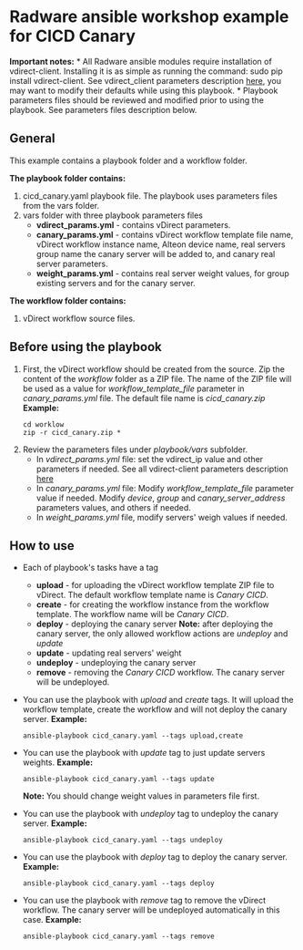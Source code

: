 # Radware ansible workshop example for CICD Canary

**Important notes:**
	*  All Radware ansible modules require installation of vdirect-client.
	Installing it is as simple as running the command: sudo pip install vdirect-client.
    See vdirect_client parameters description [here](https://pypi.python.org/pypi/vdirect-client),
	you may want to modify their defaults while using this playbook. 
	*  Playbook parameters files should be reviewed and modified prior to using the playbook.
	See parameters files description below.


## General
This example contains a playbook folder and a workflow folder.

**The playbook folder contains:**
1.  cicd_canary.yaml playbook file. The playbook uses parameters files from the vars folder.
2.  vars folder with three playbook parameters files
	*  **vdirect_params.yml** - contains vDirect parameters.
	*  **canary_params.yml** - contains vDirect workflow template file name, vDirect workflow instance name,
	   Alteon device name, real servers group name the canary server will be added to,
	   and canary real server parameters.
	*  **weight_params.yml** - contains real server weight values, for group existing servers and for the canary server.


**The workflow folder contains:**
1.  vDirect workflow source files. 
  
## Before using the playbook
1.  First, the vDirect workflow should be created from the source.
    Zip the content of the *workflow* folder as a ZIP file.
    The name of the ZIP file will be used as a value for *workflow_template_file* parameter
    in *canary_params.yml* file. The default file name is *cicd_canary.zip*
	**Example:**
	```
	cd worklow
	zip -r cicd_canary.zip *
	```
2.  Review the parameters files under *playbook/vars* subfolder.
    *  In *vdirect_params.yml* file:
       set the vdirect_ip value and other parameters if needed.
       See all vdirect-client parameters description [here](https://pypi.python.org/pypi/vdirect-client)
    *  In *canary_params.yml* file:
       Modify *workflow_template_file* parameter value if needed.
       Modify *device*, *group* and *canary_server_address* parameters values,
       and others if needed.
    *  In *weight_params.yml* file, modify servers' weigh values if needed.

## How to use

*  Each of playbook's tasks have a tag
    *  **upload** - for uploading the vDirect workflow template ZIP file to vDirect.
       The default workflow template name is *Canary CICD*.
    *  **create** - for creating the workflow instance from the workflow template.
       The workflow name will be *Canary CICD*.
    *  **deploy** - deploying the canary server
       **Note:** after deploying the canary server, the only allowed workflow 
                 actions are *undeploy* and *update*
    *  **update** - updating real servers' weight
    *  **undeploy** - undeploying the canary server
    *  **remove** - removing the *Canary CICD* workflow. The canary server will be undeployed.

*  You can use the playbook with *upload* and *create* tags.
   It will upload the workflow template, create the workflow and will not deploy the canary server.
	**Example:**
	```
	ansible-playbook cicd_canary.yaml --tags upload,create
	```

*  You can use the playbook with *update* tag to just update servers weights.
	**Example:**
	```
	ansible-playbook cicd_canary.yaml --tags update
	```
   **Note:** You should change weight values in parameters file first.
*  You can use the playbook with *undeploy* tag to undeploy the canary server.
	**Example:**
	```
	ansible-playbook cicd_canary.yaml --tags undeploy
	```
*  You can use the playbook with *deploy* tag to deploy the canary server.
	**Example:**
	```
	ansible-playbook cicd_canary.yaml --tags deploy
	```
*  You can use the playbook with *remove* tag to remove the vDirect workflow.
   The canary server will be undeployed automatically in this case.
	**Example:**
	```
	ansible-playbook cicd_canary.yaml --tags remove
	```